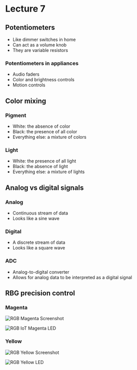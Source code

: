# Lecture 7

## Potentiometers

- Like dimmer switches in home
- Can act as a volume knob
- They are variable resistors

### Potentiometers in appliances

- Audio faders
- Color and brightness controls
- Motion controls

## Color mixing

### Pigment

- White: the absence of color
- Black: the presence of all color
- Everything else: a mixture of colors

### Light

- White: the presence of all light
- Black: the absence of light
- Everything else: a mixture of lights

## Analog vs digital signals

### Analog

- Continuous stream of data
- Looks like a sine wave

### Digital

- A discrete stream of data
- Looks like a square wave

### ADC

- Analog-to-digital converter
- Allows for analog data to be interpreted as a digital signal

## RBG precision control

### Magenta

![RGB Magenta Screenshot](./figures/rgb-magenta-screenshot.jpg)

![RGB IoT Magenta LED](./figures/rgb-magenta-led.jpg)

### Yellow

![RGB Yellow Screenshot](./figures/rgb-yellow-screenshot.jpg)

![RGB Yellow LED](./figures/rgb-yellow-led.jpg)